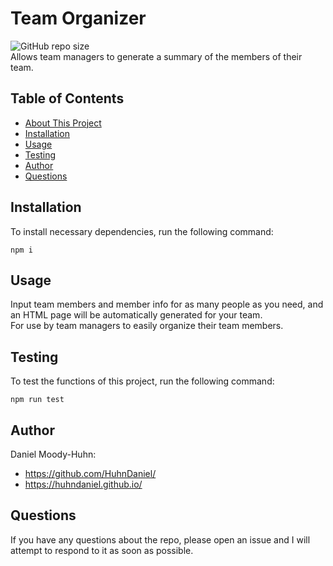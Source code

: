 # Team Organizer
![GitHub repo size](https://img.shields.io/github/repo-size/HuhnDaniel/employee-summary)  
Allows team managers to generate a summary of the members of their team.
## Table of Contents
- [About This Project](#about-this-project)
- [Installation](#installation)
- [Usage](#usage)
- [Testing](#testing)
- [Author](#author)
- [Questions](#questions)
## Installation
To install necessary dependencies, run the following command:
```
npm i
```
## Usage
Input team members and member info for as many people as you need, and an HTML page will be automatically generated for your team.  
For use by team managers to easily organize their team members.
## Testing
To test the functions of this project, run the following command:
```
npm run test
```
## Author
Daniel Moody-Huhn:
- https://github.com/HuhnDaniel/
- https://huhndaniel.github.io/
## Questions
If you have any questions about the repo, please open an issue and I will attempt to respond to it as soon as possible.
